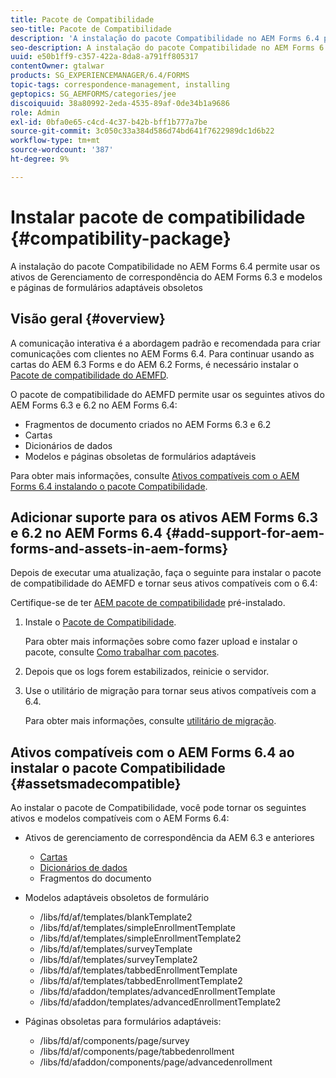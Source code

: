 ```yaml
---
title: Pacote de Compatibilidade
seo-title: Pacote de Compatibilidade
description: 'A instalação do pacote Compatibilidade no AEM Forms 6.4 permite usar os ativos de Gerenciamento de correspondência do AEM Forms 6.3 e modelos e páginas de formulários adaptáveis obsoletos '
seo-description: A instalação do pacote Compatibilidade no AEM Forms 6.4 permite usar os ativos de Gerenciamento de correspondência do AEM Forms 6.3 e modelos e páginas de formulários adaptáveis obsoletos
uuid: e50b1ff9-c357-422a-8da8-a791ff805317
contentOwner: gtalwar
products: SG_EXPERIENCEMANAGER/6.4/FORMS
topic-tags: correspondence-management, installing
geptopics: SG_AEMFORMS/categories/jee
discoiquuid: 38a80992-2eda-4535-89af-0de34b1a9686
role: Admin
exl-id: 0bfa0e65-c4cd-4c37-b42b-bff1b777a7be
source-git-commit: 3c050c33a384d586d74bd641f7622989dc1d6b22
workflow-type: tm+mt
source-wordcount: '387'
ht-degree: 9%

---
```


# Instalar pacote de compatibilidade {#compatibility-package}

A instalação do pacote Compatibilidade no AEM Forms 6.4 permite usar os ativos de Gerenciamento de correspondência do AEM Forms 6.3 e modelos e páginas de formulários adaptáveis obsoletos

## Visão geral {#overview}

A comunicação interativa é a abordagem padrão e recomendada para criar comunicações com clientes no AEM Forms 6.4. Para continuar usando as cartas do AEM 6.3 Forms e do AEM 6.2 Forms, é necessário instalar o [Pacote de compatibilidade do AEMFD](https://www.adobeaemcloud.com/content/marketplace/marketplaceProxy.html?packagePath=/content/companies/public/adobe/packages/cq640/fd/AEM-FORMS-6.4-COMPAT).

O pacote de compatibilidade do AEMFD permite usar os seguintes ativos do AEM Forms 6.3 e 6.2 no AEM Forms 6.4:

* Fragmentos de documento criados no AEM Forms 6.3 e 6.2
* Cartas
* Dicionários de dados
* Modelos e páginas obsoletas de formulários adaptáveis

Para obter mais informações, consulte [Ativos compatíveis com o AEM Forms 6.4 instalando o pacote Compatibilidade](/help/forms/using/compatibility-package.md#assetsmadecompatible).

## Adicionar suporte para os ativos AEM Forms 6.3 e 6.2 no AEM Forms 6.4 {#add-support-for-aem-forms-and-assets-in-aem-forms}

Depois de executar uma atualização, faça o seguinte para instalar o pacote de compatibilidade do AEMFD e tornar seus ativos compatíveis com o 6.4:

Certifique-se de ter [AEM pacote de compatibilidade](/help/sites-deploying/backward-compatibility.md) pré-instalado.

1. Instale o [Pacote de Compatibilidade](https://www.adobeaemcloud.com/content/marketplace/marketplaceProxy.html?packagePath=/content/companies/public/adobe/packages/cq640/fd/AEM-FORMS-6.4-COMPAT).

   Para obter mais informações sobre como fazer upload e instalar o pacote, consulte [Como trabalhar com pacotes](/help/sites-administering/package-manager.md).

1. Depois que os logs forem estabilizados, reinicie o servidor.
1. Use o utilitário de migração para tornar seus ativos compatíveis com a 6.4.

   Para obter mais informações, consulte [utilitário de migração](/help/forms/using/migration-utility.md).

## Ativos compatíveis com o AEM Forms 6.4 ao instalar o pacote Compatibilidade {#assetsmadecompatible}

Ao instalar o pacote de Compatibilidade, você pode tornar os seguintes ativos e modelos compatíveis com o AEM Forms 6.4:

* Ativos de gerenciamento de correspondência da AEM 6.3 e anteriores

   * [Cartas](/help/forms/using/create-letter.md)
   * [Dicionários de dados](/help/forms/using/data-dictionary.md)
   * Fragmentos do documento

* Modelos adaptáveis obsoletos de formulário

   * /libs/fd/af/templates/blankTemplate2
   * /libs/fd/af/templates/simpleEnrollmentTemplate
   * /libs/fd/af/templates/simpleEnrollmentTemplate2
   * /libs/fd/af/templates/surveyTemplate
   * /libs/fd/af/templates/surveyTemplate2
   * /libs/fd/af/templates/tabbedEnrollmentTemplate
   * /libs/fd/af/templates/tabbedEnrollmentTemplate2
   * /libs/fd/afaddon/templates/advancedEnrollmentTemplate
   * /libs/fd/afaddon/templates/advancedEnrollmentTemplate2

* Páginas obsoletas para formulários adaptáveis:

   * /libs/fd/af/components/page/survey
   * /libs/fd/af/components/page/tabbedenrollment
   * /libs/fd/afaddon/components/page/advancedenrollment
